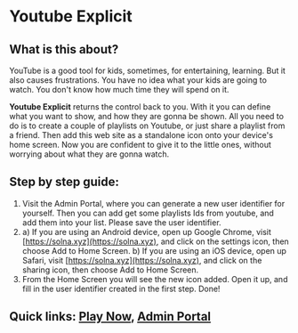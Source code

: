 # Youtube Explicit

## What is this about?

YouTube is a good tool for kids, sometimes, for entertaining, learning. But it also causes frustrations. You have no idea what your kids are going to watch. You don't know how much time they will spend on it.<br />

**Youtube Explicit** returns the control back to you. With it you can define what you want to show, and how they are gonna be shown. All you need to do is to create a couple of playlists on Youtube, or just share a playlist from a friend. Then add this web site as a standalone icon onto your device's home screen. Now you are confident to give it to the little ones, without worrying about what they are gonna watch.

## Step by step guide:

1. Visit the Admin Portal, where you can generate a new user identifier for yourself. Then you can add get some playlists Ids from youtube, and add them into your list. Please save the user identifier.
2. a) If you are using an Android device, open up Google Chrome, visit [https://solna.xyz](https://solna.xyz), and click on the settings icon, then choose Add to Home Screen.
b) If you are using an iOS device, open up Safari, visit [https://solna.xyz](https://solna.xyz), and click on the sharing icon, then choose Add to Home Screen.
3. From the Home Screen you will see the new icon added. Open it up, and fill in the user identifier created in the first step. Done!

## Quick links: [Play Now](https://solna.xyz/), [Admin Portal](https://solna.xyz/admin)
